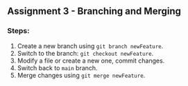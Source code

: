 ## Assignment 3 - Branching and Merging

### Steps:
1. Create a new branch using `git branch newFeature`.
2. Switch to the branch: `git checkout newFeature`.
3. Modify a file or create a new one, commit changes.
4. Switch back to `main` branch.
5. Merge changes using `git merge newFeature`.
